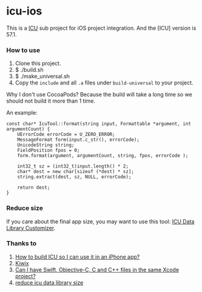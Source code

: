 # icu-ios
This is a [ICU](http://site.icu-project.org/) sub project for iOS project integration. And the [ICU] version is 57.1.

### How to use
1. Clone this project.
2. $ ./build.sh
3. $ ./make_universal.sh
4. Copy the `include` and all `.a` files under `build-universal` to your project.

Why I don't use CocoaPods? Because the build will take a long time so we should not build it more than 1 time.

An example:

    const char* IcuTool::format(string input, Formattable *argument, int argumentCount) {
        UErrorCode errorCode = U_ZERO_ERROR;
        MessageFormat form(input.c_str(), errorCode);
        UnicodeString string;
        FieldPosition fpos = 0;
        form.format(argument, argumentCount, string, fpos, errorCode );
    
        int32_t sz = (int32_t)input.length() * 2;
        char* dest = new char[sizeof (*dest) * sz];
        string.extract(dest, sz, NULL, errorCode);
    
        return dest;
    }

### Reduce size
If you care about the final app size, you may want to use this tool: [ICU Data Library Customizer](http://apps.icu-project.org/datacustom/).

### Thanks to
1. [How to build ICU so I can use it in an iPhone app?](http://stackoverflow.com/questions/8126233/how-to-build-icu-so-i-can-use-it-in-an-iphone-app)
2. [Kiwix](https://sourceforge.net/p/kiwix/kiwix/ci/06a326ba5b9b1514c17797c2c8113eb3dd28e792/tree/ios/)
3. [Can I have Swift, Objective-C, C and C++ files in the same Xcode project?](http://stackoverflow.com/questions/32541268/can-i-have-swift-objective-c-c-and-c-files-in-the-same-xcode-project/32546879#32546879)
4. [reduce icu data library size](https://github.com/mapnik/mapnik-packaging/issues/95)
